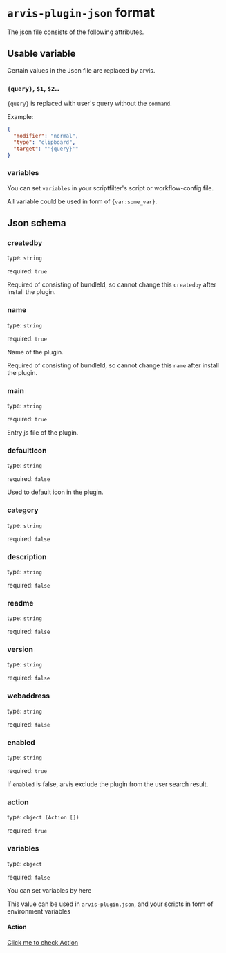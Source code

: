 # `arvis-plugin-json` format

The json file consists of the following attributes.

## Usable variable

Certain values in the Json file are replaced by arvis.

### `{query}`, `$1`, `$2`..

`{query}` is replaced with user's query without the `command`.

Example:
```json
{
  "modifier": "normal",
  "type": "clipboard",
  "target": "'{query}'"
}
```

### variables

You can set `variables` in your scriptfilter's script or workflow-config file.

All variable could be used in form of `{var:some_var}`.

## Json schema

### createdby

type: `string`

required: `true`

Required of consisting of bundleId, so cannot change this `createdby` after install the plugin.

### name

type: `string`

required: `true`

Name of the plugin.

Required of consisting of bundleId, so cannot change this `name` after install the plugin.

### main

type: `string`

required: `true`

Entry js file of the plugin.

### defaultIcon

type: `string`

required: `false`

Used to default icon in the plugin.

### category

type: `string`

required: `false`

### description

type: `string`

required: `false`

### readme

type: `string`

required: `false`

### version

type: `string`

required: `false`

### webaddress

type: `string`

required: `false`

### enabled

type: `string`

required: `true`

If `enabled` is false, arvis exclude the plugin from the user search result.

### action

type: `object (Action [])`

required: `true`

### variables

type: `object`

required: `false`

You can set variables by here

This value can be used in `arvis-plugin.json`, and your scripts in form of environment variables

#### Action

[Click me to check Action](./action-description.md)
